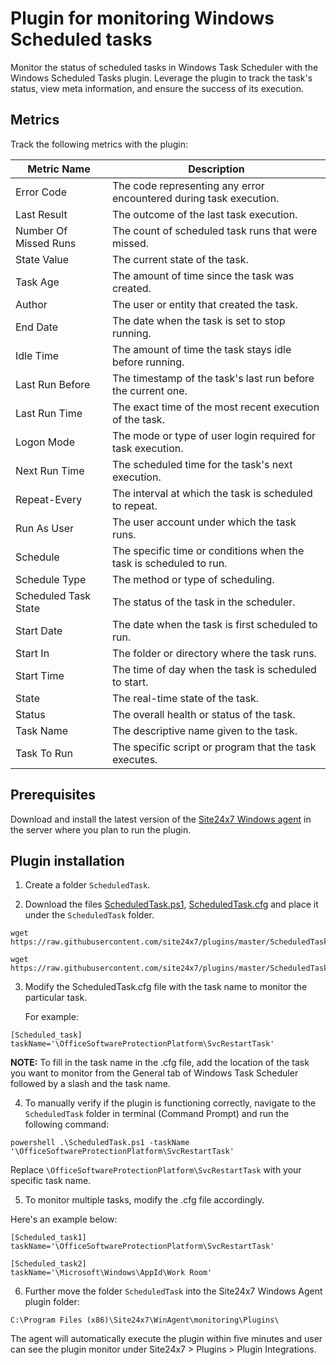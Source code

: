 # Plugin for monitoring Windows Scheduled tasks

Monitor the status of scheduled tasks in Windows Task Scheduler with the Windows Scheduled Tasks plugin. Leverage the plugin to track the task's status, view meta information, and ensure the success of its execution.

## Metrics
Track the following metrics with the plugin:

| Metric Name              | Description                                                                 |
|--------------------------|-----------------------------------------------------------------------------|
| Error Code               | The code representing any error encountered during task execution.           |
| Last Result              | The outcome of the last task execution.                                      |
| Number Of Missed Runs     | The count of scheduled task runs that were missed.                          |
| State Value              | The current state of the task.                                               |
| Task Age                 | The amount of time since the task was created.                               |
| Author                   | The user or entity that created the task.                                    |
| End Date                 | The date when the task is set to stop running.                               |
| Idle Time                | The amount of time the task stays idle before running.                       |
| Last Run Before           | The timestamp of the task's last run before the current one.                |
| Last Run Time            | The exact time of the most recent execution of the task.                     |
| Logon Mode               | The mode or type of user login required for task execution.                  |
| Next Run Time            | The scheduled time for the task's next execution.                            |
| Repeat-Every             | The interval at which the task is scheduled to repeat.                       |
| Run As User              | The user account under which the task runs.                                  |
| Schedule                 | The specific time or conditions when the task is scheduled to run.           |
| Schedule Type            | The method or type of scheduling.                                            |
| Scheduled Task State     | The status of the task in the scheduler.                                     |
| Start Date               | The date when the task is first scheduled to run.                            |
| Start In                 | The folder or directory where the task runs.                                 |
| Start Time               | The time of day when the task is scheduled to start.                         |
| State                    | The real-time state of the task.                                             |
| Status                   | The overall health or status of the task.                                    |
| Task Name                | The descriptive name given to the task.                                      |
| Task To Run              | The specific script or program that the task executes.                       |


## **Prerequisites**

Download and install the latest version of the [Site24x7 Windows agent](https://www.site24x7.com/app/client#/admin/inventory/add-monitor) in the server where you plan to run the plugin.

## **Plugin installation**

1. Create a folder `ScheduledTask`.

2. Download the files [ScheduledTask.ps1](https://github.com/site24x7/plugins/blob/master/ScheduledTask/ScheduledTask.ps1), [ScheduledTask.cfg](https://github.com/site24x7/plugins/blob/master/ScheduledTask/ScheduledTask.cfg) and place it under the `ScheduledTask` folder.

```
wget https://raw.githubusercontent.com/site24x7/plugins/master/ScheduledTask/ScheduledTask.ps1

wget https://raw.githubusercontent.com/site24x7/plugins/master/ScheduledTask/ScheduledTask.cfg
```

3. Modify the ScheduledTask.cfg file with the task name to monitor the particular task.


   For example:

```
[Scheduled_task]
taskName='\OfficeSoftwareProtectionPlatform\SvcRestartTask'
```

 **NOTE:**
  To fill in the task name in the .cfg file, add the location of the task you want to monitor from the General tab of Windows Task Scheduler followed by a slash and the task name.

4. To manually verify if the plugin is functioning correctly, navigate to the `ScheduledTask` folder in terminal (Command Prompt) and run the following command:
```
powershell .\ScheduledTask.ps1 -taskName '\OfficeSoftwareProtectionPlatform\SvcRestartTask'
```
Replace `\OfficeSoftwareProtectionPlatform\SvcRestartTask` with your specific task name.

5. To monitor multiple tasks, modify the .cfg file accordingly. 

Here's an example below:

```
[Scheduled_task1]
taskName='\OfficeSoftwareProtectionPlatform\SvcRestartTask'

[Scheduled_task2]
taskName='\Microsoft\Windows\AppId\Work Room'
```

6. Further move the folder `ScheduledTask` into the  Site24x7 Windows Agent plugin folder:

```
C:\Program Files (x86)\Site24x7\WinAgent\monitoring\Plugins\
```

The agent will automatically execute the plugin within five minutes and user can see the plugin monitor under Site24x7 > Plugins > Plugin Integrations.

